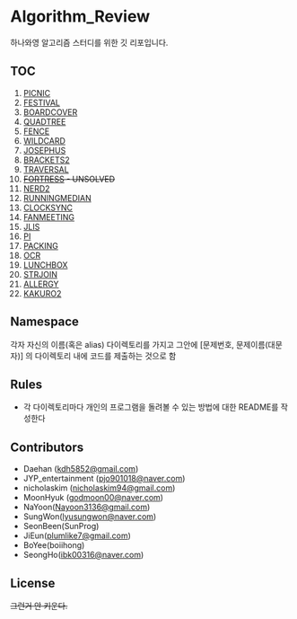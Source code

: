 # Algorithm_Review
하나와영 알고리즘 스터디를 위한 깃 리포입니다.

## TOC
1. [PICNIC](https://algospot.com/judge/problem/read/PICNIC)
2. [FESTIVAL](https://algospot.com/judge/problem/read/FESTIVAL)
3. [BOARDCOVER](https://algospot.com/judge/problem/read/BOARDCOVER)
4. [QUADTREE](https://algospot.com/judge/problem/read/QUADTREE)
5. [FENCE](https://algospot.com/judge/problem/read/FENCE)
6. [WILDCARD](https://algospot.com/judge/problem/read/WILDCARD)
7. [JOSEPHUS](https://algospot.com/judge/problem/read/JOSEPHUS)
8. [BRACKETS2](https://algospot.com/judge/problem/read/BRACKETS2)
9. [TRAVERSAL](https://algospot.com/judge/problem/read/TRAVERSAL)
10. ~~[FORTRESS](https://algospot.com/judge/problem/read/FORTRESS) - UNSOLVED~~
11. [NERD2](https://algospot.com/judge/problem/read/NERD2)
12. [RUNNINGMEDIAN](https://algospot.com/judge/problem/read/RUNNINGMEDIAN)
13. [CLOCKSYNC](https://algospot.com/judge/problem/read/CLOCKSYNC)
14. [FANMEETING](https://algospot.com/judge/problem/read/FANMEETING)
15. [JLIS](https://algospot.com/judge/problem/read/JLIS)
16. [PI](https://algospot.com/judge/problem/read/PI)
17. [PACKING](https://algospot.com/judge/problem/read/PACKING)
18. [OCR](https://algospot.com/judge/problem/read/OCR)
19. [LUNCHBOX](https://algospot.com/judge/problem/read/LUNCHBOX)
20. [STRJOIN](https://algospot.com/judge/problem/read/STRJOIN)
21. [ALLERGY](https://algospot.com/judge/problem/read/ALLERGY)
22. [KAKURO2](https://algospot.com/judge/problem/read/KAKURO2)

## Namespace
각자 자신의 이름(혹은 alias) 다이렉토리를 가지고
그안에 [문제번호, 문제이름(대문자)] 의 다이렉토리 내에 코드를 제출하는 것으로 함

## Rules
- 각 다이렉토리마다 개인의 프로그램을 돌려볼 수 있는 방법에 대한 README를 작성한다

## Contributors
- Daehan (kdh5852@gmail.com)
- JYP_entertainment (pjo901018@naver.com)
- nicholaskim (nicholaskim94@gmail.com)
- MoonHyuk (godmoon00@naver.com)
- NaYoon(Nayoon3136@gmail.com)
- SungWon(lyusungwon@naver.com)
- SeonBeen(SunProg)
- JiEun(plumlike7@gmail.com)
- BoYee(boiihong)
- SeongHo(ibk00316@naver.com)

## License
~~그런거 안 키운다.~~

